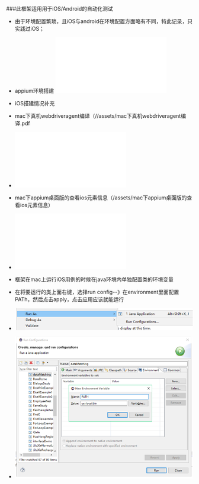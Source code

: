 ###此框架适用用于iOS/Android的自动化测试
- 由于环境配置繁琐，且iOS与android在环境配置方面略有不同，特此记录，只实践过iOS；

- appium环境搭建
![](/assets/appium环境搭建.pdf)

- iOS搭建情况补充
- mac下真机webdriveragent编译（//assets/mac下真机webdriveragent编译.pdf
- ![](/assets/mac下真机webdriveragent编译.pdf)
- mac下appium桌面版的查看ios元素信息（/assets/mac下appium桌面版的查看ios元素信息）
- ![](/assets/mac下appium桌面版的查看ios元素信息.pdf)

- 框架在mac上运行iOS用例的时候在java环境内单独配置类的环境变量
 - 在将要运行的类上面右键，选择run config--》在environment里面配置PATh，然后点击apply，点击应用应该就能运行
 - ![](/assets/run.png)
 - ![](/assets/QQ图片20180514164558.png)
 